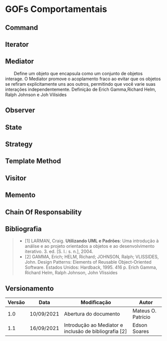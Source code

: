 # GOFs Comportamentais

## Command


## Iterator


## Mediator
&emsp;&emsp;Define um objeto que encapsula como um conjunto de objetos
interage. O Mediator promove o acoplamento fraco ao evitar que os objetos se refiram
explicitamente uns aos outros, permitindo que você varie suas interações
independentemente. Definição de Erich Gamma,Richard Helm, Ralph Johnson e Joh Vilisides      <br>

## Observer


## State


## Strategy


## Template Method


## Visitor


## Memento


## Chain Of Responsability



## Bibliografia

> - [1] LARMAN, Craig. <b>Utilizando UML e Padrões</b>: Uma introdução à análise e ao projeto orientados a objetos e ao desenvolvimento iterativo. 3. ed. [S. l.: s. n.], 2004.
> - [2] GAMMA, Erich; HELM, Richard; JOHNSON, Ralph; VLISSIDES, John. Design
Patterns: Elements of Reusable Object-Oriented Software. Estados Unidos:
Hardback, 1995. 416 p. Erich Gamma, Richard Helm, Ralph Johnson, John
Vlissides


## Versionamento
| Versão | Data | Modificação | Autor |
|--|--|--|--|
|1.0|10/09/2021| Abertura do documento | Mateus O. Patrício |
|1.1|16/09/2021| Introdução ao Mediator e inclusão de bibliografia [2] | Edson Soares |